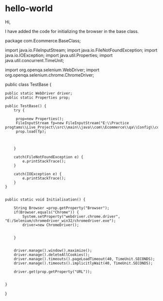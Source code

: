# hello-world

Hi,

I have added the code for initializing the browser in the base class. 











package com.Ecommerce.BaseClass;

import java.io.FileInputStream;
import java.io.FileNotFoundException;
import java.io.IOException;
import java.util.Properties;
import java.util.concurrent.TimeUnit;

import org.openqa.selenium.WebDriver;
import org.openqa.selenium.chrome.ChromeDriver;

public class TestBase {

	public static WebDriver driver;
	public static Properties prop;
	
	public TestBase() {
		try {
			
		 prop=new Properties();
		 FileInputStream fp=new FileInputStream("E:\\Practice progtams\\Live_Project\\src\\main\\java\\com\\Ecommerce\\qa\\Config\\config.properties");
		 prop.load(fp);
		  
				
				
		}
		
		catch(FileNotFoundException e) {
			e.printStackTrace();
		}
		
		catch(IOException e) {
			e.printStackTrace();
		}
	}
	
	
	public static void Initialisation() {
		
		String Browser =prop.getProperty("Browser");
		if(Browser.equals("Chrome")) {
			System.setProperty("webdriver.chrome.driver", "E:/Selenium/chromedriver_win32/chromedriver.exe");
			driver=new ChromeDriver();
			
			
		}
		
		
		driver.manage().window().maximize();
		driver.manage().deleteAllCookies();
		driver.manage().timeouts().pageLoadTimeout(40, TimeUnit.SECONDS);
		driver.manage().timeouts().implicitlyWait(40, TimeUnit.SECONDS);
		
		driver.get(prop.getProperty("URL"));
		
		
	}
	
	
	
}

